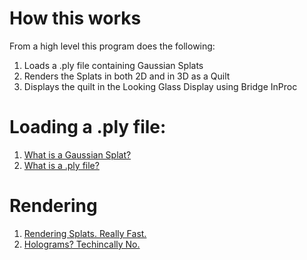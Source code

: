 # How this works

From a high level this program does the following:

1. Loads a .ply file containing Gaussian Splats
2. Renders the Splats in both 2D and in 3D as a Quilt
3. Displays the quilt in the Looking Glass Display using Bridge InProc

# Loading a .ply file:
1. [What is a Gaussian Splat?](1_Loading/GaussianSplat.md)
2. [What is a .ply file?](1_Loading/PlyLoading.md)

# Rendering
1. [Rendering Splats. Really Fast.](2_Rendering/2DRendering.md)
1. [Holograms? Techincally No.](2_Rendering/RenderingAHologram.md)